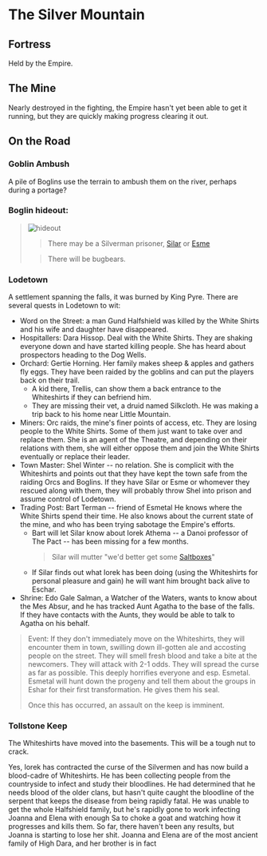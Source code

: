 # The Silver Mountain

## Fortress
Held by the Empire.

## The Mine

Nearly destroyed in the fighting, the Empire hasn't yet been able to get it running, but they are quickly making progress clearing it out.

## On the Road

### Goblin Ambush

A pile of Boglins use the terrain to ambush them on the river, perhaps during a portage?

### Boglin hideout: 

> ![hideout](/goblin_cave.png)
> > There may be a Silverman prisoner, [Silar](/p/silar) or [Esme](/p/esme)
>
> > There will be bugbears.

### Lodetown

A settlement spanning the falls, it was burned by King Pyre. There are several quests in Lodetown to wit:
 * Word on the Street: a man Gund Halfshield was killed by the White Shirts and his wife and daughter have disappeared.
 * Hospitallers: Dara Hissop. Deal with the White Shirts. They are shaking everyone down and have started killing people. She has heard about prospectors heading to the Dog Wells.
 * Orchard: Gertie Horning. Her family makes sheep & apples and gathers fly eggs. They have been raided by the goblins and can put the players back on their trail. 
    + A kid there, Trellis, can show them a back entrance to the Whiteshirts if they can befriend him.
    + They are missing their vet, a druid named Silkcloth. He was making a trip back to his home near Little Mountain.
 * Miners: Orc raids, the mine's finer points of access, etc. They are losing people to the White Shirts. Some of them just want to take over and replace them. She is an agent of the Theatre, and depending on their relations with them, she will either oppose them and join the White Shirts eventually or replace their leader.
 * Town Master: Shel Winter -- no relation. She is complicit with the Whiteshirts and points out that they have kept the town safe from the raiding Orcs and Boglins. If they have Silar or Esme or whomever they rescued along with them, they will probably throw Shel into prison and assume control of Lodetown.
 * Trading Post: Bart Terman -- friend of Esmetal He knows where the White Shirts spend their time. He also knows about the current state of the mine, and who has been trying sabotage the Empire's efforts.
    + Bart will let Silar know about Iorek Athema -- a Danoi professor of The Pact -- has been missing for a few months.
        > Silar will mutter "we'd better get some [Saltboxes](#saltboxes "dispel magic scrolls")"
    + If Silar finds out what Iorek has been doing (using the Whiteshirts for personal pleasure and gain) he will want him brought back alive to Eschar.
 * Shrine: Edo Gale Salman, a Watcher of the Waters, wants to know about the Mes Absur, and he has tracked Aunt Agatha to the base of the falls. If they have contacts with the Aunts, they would be able to talk to Agatha on his behalf.

 > Event:
 > If they don't immediately move on the Whiteshirts, they will encounter them in town, swilling down ill-gotten ale and accosting people on the street. They will smell fresh blood and take a bite at the newcomers. They will attack with 2-1 odds. They will spread the curse as far as possible. This deeply horrifies everyone and esp. Esmetal. Esmetal will hunt down the progeny and tell them about the groups in Eshar for their first transformation. He gives them his seal. 
 >
 > Once this has occurred, an assault on the keep is imminent. 

 ### Tollstone Keep
 The Whiteshirts have moved into the basements. This will be a tough nut to crack.

Yes, Iorek has contracted the curse of the Silvermen and has now build a blood-cadre of Whiteshirts. He has been collecting people from the countryside to infect and study their bloodlines. He had determined that he needs blood of the older clans, but hasn't quite caught the bloodline of the serpent that keeps the disease from being rapidly fatal. He was unable to get the whole Halfshield family, but he's rapidly gone to work infecting Joanna and Elena with enough Sa to choke a goat and watching how it progresses and kills them. So far, there haven't been any results, but Joanna is starting to lose her shit. Joanna and Elena are of the most ancient family of High Dara, and her brother is in fact 